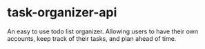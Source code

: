 # task-organizer-api

An easy to use todo list organizer. Allowing users to have their own accounts, keep track of their tasks, and plan ahead of time.
